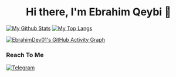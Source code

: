 <h1 align="center">Hi there, I'm Ebrahim Qeybi 👋</h1>

[![My Github Stats](https://github-readme-stats.vercel.app/api?username=EbrahimDev01&show_icons=true&theme=dracula)](https://github.com/EbrahimDev01)
[![My Top Langs](https://github-readme-stats.vercel.app/api/top-langs/?username=EbrahimDev01&layout=compact&theme=dracula&langs_count=10)](https://github.com/EbrahimDev01)

[![EbrahimDev01's GitHub Activity Graph](https://activity-graph.herokuapp.com/graph?username=EbrahimDev01&theme=react-dark&custom_title=Contribution+Graph)](https://github.com/EbrahimDev01)

<h3>Reach To Me</h3>
<div title="CyberEbrahim01">
  
[![Telegram](https://img.shields.io/badge/Telegram-grey?style=for-the-badge&logo=telegram)](https://telegram.me/CyberEbrahim01)

</div>
